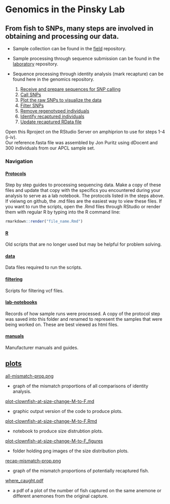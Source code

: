 Genomics in the Pinsky Lab
================

## From fish to SNPs, many steps are involved in obtaining and processing our data.

  - Sample collection can be found in the
    [field](https://github.com/pinskylab/field) repository.  

  - Sample processing through sequence submission can be found in the
    [laboratory](https://github.com/pinskylab/pinskylab_methods/tree/master/genomics/laboratory)
    repository.  

  - Sequence processing through identity analysis (mark recapture) can
    be found here in the genomics repository.
    
    1.  [Receive and prepare sequences for SNP
        calling](Rmd/01_hiseq_workflow.md)
    2.  [Call SNPs](Rmd/01_hiseq_workflow.md)
    3.  [Plot the raw SNPs to visualize the
        data](Rmd/03_raw_data_figures_template.md)
    4.  [Filter SNPs](Rmd/04_filtering_scheme-6-with-70-35.md)
    5.  [Remove regenotyped individuals](Rmd/05_remove-regenos.md)
    6.  [Identify recaptured individuals](Rmd/06_identity-protocol.md)
    7.  [Update recaptured RData file](Rmd/07_recaptured-fish.md)

Open this Rproject on the RStudio Server on amphiprion to use for steps
1-4 (i-iv).  
Our reference.fasta file was assembled by Jon Puritz using dDocent and
300 individuals from our APCL sample set.

### Navigation

#### [Protocols](Protocols)
Step by step guides to processing sequencing data.  Make a copy of these files and update that copy with the specifics you encountered during your analysis to serve as a lab notebook.  The protocols listed in the steps above. If vieiwng on github, the .md files are the easiest way to view these files. If you want to run the scripts, open the .Rmd files through RStudio or render them with regular R by typing into the R command line:

``` r
rmarkdown::render("file_name.Rmd")
```

#### [R](R)
Old scripts that are no longer used but may be helpful for problem solving.

#### [data](data)

Data files required to run the scripts. 

#### [filtering](filtering)

Scripts for filtering vcf files.

#### [lab-notebooks](lab-notebooks)

Records of how sample runs were processed. A copy of the protocol step was saved into this folder and renamed to represent the samples that were being worked on. These are best viewed as html files.

#### [manuals](manuals)

Manufacturer manuals and guides.

## [plots](plots)

[all-mismatch-prop.png](plots/all-mismatch-prop.png)
- graph of the mismatch proportions of all comparisons of identity analysis.  

[plot-clownfish-at-size-change-M-to-F.md](plots/plot-clownfish-at-size-change-from-M-to-F.md)
- graphic output version of the code to produce plots.  

[plot-clownfish-at-size-change-M-to-F.Rmd](plots/plot-clownfish-at-size-change-from-M-to-F.Rmd)
- notebook to produce size distrubtion plots.  

[plot-clownfish-at-size-change-M-to-F\_figures](plots/plot-clownfish-at-size-change-from-M-to-F_files/figure-markdown_github)
- folder holding png images of the size distribution plots.  

[recap-mismatch-prop.png](plots/recap-mismatch-prop.png)
- graph of the mismatch proportions of potentially recaptured fish.  

[where\_caught.pdf](plots/where_caught.pdf)
- a pdf of a plot of the number of fish captured on the same anemone or
different anemones from the original capture.


